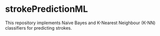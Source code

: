 # strokePredictionML
This repository implements Naive Bayes and K-Nearest Neighbour (K-NN) classifiers for predicting strokes.
